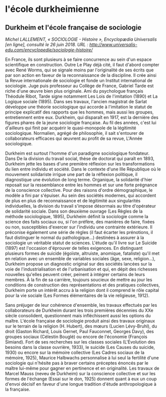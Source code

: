 # l'école durkheimienne

## Durkheim et l'école française de sociologie

_Michel LALLEMENT, « SOCIOLOGIE - Histoire », Encyclopædia Universalis [en ligne], consulté le 26 juin 2018. URL : http://www.universalis-edu.com/encyclopedie/sociologie-histoire/_

En France, ils sont plusieurs à se faire concurrence au sein d'un espace scientifique en construction. Outre Le Play déjà cité, il faut d'abord compter avec René Worms, qui se signale moins par l'originalité de ses écrits que par son action en faveur de la reconnaissance de la discipline. Il crée ainsi la Revue internationale de sociologie et fonde un Institut international de sociologie. Juge puis professeur au Collège de France, Gabriel Tarde est riche d'une œuvre bien plus originale. Ami du psychologue français Théodule Ribot, Tarde signe notamment Les Lois de l'imitation (1890) et La Logique sociale (1895). Dans ses travaux, l'ancien magistrat de Sarlat développe une théorie sociologique qui accorde à l'imitation le statut de principe explicatif des rapports que les hommes, mais aussi les groupes, entretiennent entre eux. Durkheim, qui disparaît en 1917, est la dernière des figures phares de la jeune sociologie française. Au fil des années, c'est lui d'ailleurs qui finit par acquérir le quasi-monopole de la légitimité sociologique. Normalien, agrégé de philosophie, il sait s'entourer de collaborateurs efficaces qui œuvrent au profit de sa revue, L'Année sociologique.

Durkheim est surtout l'homme d'un paradigme sociologique fondateur. Dans De la division du travail social, thèse de doctorat qui paraît en 1893, Durkheim jette les bases d'une première réflexion sur les transformations du lien entre individu et société. Dans le contexte d'une IIIe République où le mouvement solidariste irrigue une part de la réflexion politique, il diagnostique une évolution de long terme. Organique, la solidarité d'hier reposait sur la ressemblance entre les hommes et sur une forte prégnance de la conscience collective. Pour des raisons d'ordre démographique, le modèle a fini par s'épuiser. Au sein des sociétés modernes, qui accordent de plus en plus de reconnaissance et de légitimité aux singularités individuelles, la division du travail s'impose désormais au titre d'opérateur de solidarité sociale. Dans son deuxième ouvrage (Les Règles de la méthode sociologique, 1895), Durkheim définit la sociologie comme la science des faits sociaux ou, si l'on préfère, des manières de faire, fixées ou non, susceptibles d'exercer sur l'individu une contrainte extérieure. Il préconise également une série de règles (il faut écarter les prénotions, il faut distinguer le normal du pathologique...) destinées à assurer à la sociologie un véritable statut de sciences. L'étude qu'il livre sur Le Suicide (1897) est l'occasion d'éprouver de telles exigences. En distinguant plusieurs formes de suicide (égoïste, altruiste, anomique, fataliste) qu'il met en relation avec un ensemble de variables sociales (âge, sexe, religion...), Durkheim propose un diagnostic original sur des sociétés lancées sur la voie de l'industrialisation et de l'urbanisation et qui, en dépit des richesses nouvelles qu'elles peuvent créer, peinent à intégrer certains de leurs membres. À la fin de sa carrière, toujours soucieux de mettre au jour les conditions de construction des représentations et des pratiques collectives, Durkheim porte un intérêt accru à la religion dont il comprend le rôle capital pour la vie sociale (Les Formes élémentaires de la vie religieuse, 1912).

Sans préjuger de leur cohérence d'ensemble, les travaux effectués par les collaborateurs de Durkheim durant les trois premières décennies du XXe siècle consolident, questionnent mais infléchissent aussi les options du maître. L'école française de sociologie produit ainsi des travaux originaux sur le terrain de la religion (H. Hubert), des mœurs (Lucien Lévy-Bruhl), du droit (Gaston Richard, Louis Gernet, Paul Fauconnet, Georges Davy), des groupes sociaux (Célestin Bouglé) ou encore de l'économie (François Simiand). Fort de ses recherches sur les classes sociales (L'Évolution des besoins dans la classe ouvrière, 1933), le suicide (Les Causes du suicide, 1930) ou encore sur la mémoire collective (Les Cadres sociaux de la mémoire, 1925), Maurice Halbwachs personnalise à lui seul la fertilité d'une sociologie qui n'hésite pas à braver certains préceptes énoncés par le maître lui-même pour gagner en pertinence et en originalité. Les travaux de Marcel Mauss (neveu de Durkheim) sur la conscience collective et sur les formes de l'échange (Essai sur le don, 1925) donnent quant à eux un coup d'envoi décisif en faveur d'une longue tradition d'étude anthropologique à la française.
